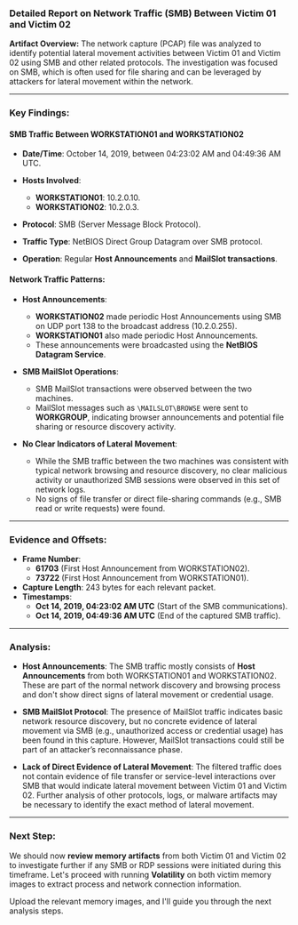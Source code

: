 ### Detailed Report on Network Traffic (SMB) Between Victim 01 and Victim 02

**Artifact Overview:**
The network capture (PCAP) file was analyzed to identify potential lateral movement activities between Victim 01 and Victim 02 using SMB and other related protocols. The investigation was focused on SMB, which is often used for file sharing and can be leveraged by attackers for lateral movement within the network.

---

### Key Findings:

#### **SMB Traffic Between WORKSTATION01 and WORKSTATION02**
- **Date/Time**: October 14, 2019, between 04:23:02 AM and 04:49:36 AM UTC.
- **Hosts Involved**: 
  - **WORKSTATION01**: 10.2.0.10.
  - **WORKSTATION02**: 10.2.0.3.
  
- **Protocol**: SMB (Server Message Block Protocol).
- **Traffic Type**: NetBIOS Direct Group Datagram over SMB protocol.
- **Operation**: Regular **Host Announcements** and **MailSlot transactions**.

#### **Network Traffic Patterns**:
- **Host Announcements**: 
  - **WORKSTATION02** made periodic Host Announcements using SMB on UDP port 138 to the broadcast address (10.2.0.255).
  - **WORKSTATION01** also made periodic Host Announcements.
  - These announcements were broadcasted using the **NetBIOS Datagram Service**.
  
- **SMB MailSlot Operations**: 
  - SMB MailSlot transactions were observed between the two machines.
  - MailSlot messages such as `\MAILSLOT\BROWSE` were sent to **WORKGROUP**, indicating browser announcements and potential file sharing or resource discovery activity.

- **No Clear Indicators of Lateral Movement**:
  - While the SMB traffic between the two machines was consistent with typical network browsing and resource discovery, no clear malicious activity or unauthorized SMB sessions were observed in this set of network logs.
  - No signs of file transfer or direct file-sharing commands (e.g., SMB read or write requests) were found.

---

### Evidence and Offsets:
- **Frame Number**: 
  - **61703** (First Host Announcement from WORKSTATION02).
  - **73722** (First Host Announcement from WORKSTATION01).
- **Capture Length**: 243 bytes for each relevant packet.
- **Timestamps**: 
  - **Oct 14, 2019, 04:23:02 AM UTC** (Start of the SMB communications).
  - **Oct 14, 2019, 04:49:36 AM UTC** (End of the captured SMB traffic).

---

### Analysis:

- **Host Announcements**: The SMB traffic mostly consists of **Host Announcements** from both WORKSTATION01 and WORKSTATION02. These are part of the normal network discovery and browsing process and don't show direct signs of lateral movement or credential usage.
  
- **SMB MailSlot Protocol**: The presence of MailSlot traffic indicates basic network resource discovery, but no concrete evidence of lateral movement via SMB (e.g., unauthorized access or credential usage) has been found in this capture. However, MailSlot transactions could still be part of an attacker’s reconnaissance phase.

- **Lack of Direct Evidence of Lateral Movement**: The filtered traffic does not contain evidence of file transfer or service-level interactions over SMB that would indicate lateral movement between Victim 01 and Victim 02. Further analysis of other protocols, logs, or malware artifacts may be necessary to identify the exact method of lateral movement.

---

### Next Step:
We should now **review memory artifacts** from both Victim 01 and Victim 02 to investigate further if any SMB or RDP sessions were initiated during this timeframe. Let's proceed with running **Volatility** on both victim memory images to extract process and network connection information.

Upload the relevant memory images, and I'll guide you through the next analysis steps.
